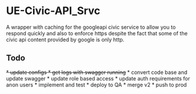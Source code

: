 # UE-Civic-API_Srvc

A wrapper with caching for the googleapi civic service to allow you to respond quickly and also to enforce https despite the fact that some of the civic api content provided by google is only http.

## Todo
<strike>
* update configs
* get logs with swagger running</strike>
* convert code base and update swagger
* update role based access
* update auth requirements for anon users
* implement and test
* deploy to QA
* merge v2
* push to prod